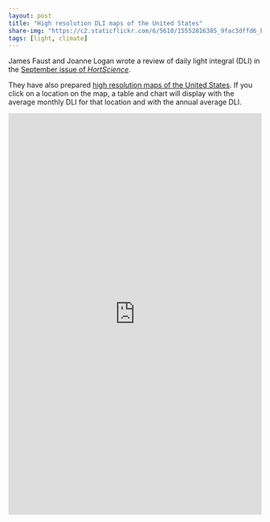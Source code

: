```yaml
---
layout: post
title: "High resolution DLI maps of the United States"
share-img: "https://c2.staticflickr.com/6/5610/15552816385_9fac3dffd6_b_d.jpg"
tags: [light, climate]
---
```


James Faust and Joanne Logan wrote a review of daily light integral (DLI) in the [September issue of *HortScience*](https://dx.doi.org/10.21273/HORTSCI13144-18).

They have also prepared [high resolution maps of the United States](https://arcg.is/X4G4K). If you click on a location on the map, a table and chart will display with the average monthly DLI for that location and with the annual average DLI.

<iframe width="100%" height="800px" src="https://webgis.coe.clemson.edu/storymaps/light-integral-map/" frameborder="0" scrolling="no"></iframe>


